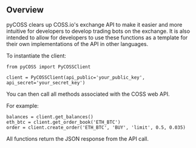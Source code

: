 ## Overview

pyCOSS clears up COSS.io's exchange API to make it easier and more intuitive for developers to develop trading bots on the exchange. It is also intended to allow for developers to use these functions as a template for their own implementations of the API in other languages.

To instantiate the client:
```
from pyCOSS import PyCOSSClient

client = PyCOSSClient(api_public='your_public_key', api_secret='your_secret_key')
```

You can then call all methods associated with the COSS web API.

For example:

```
balances = client.get_balances()
eth_btc = client.get_order_book('ETH_BTC')
order = client.create_order('ETH_BTC', 'BUY', 'limit', 0.5, 0.035)
```

All functions return the JSON response from the API call.
